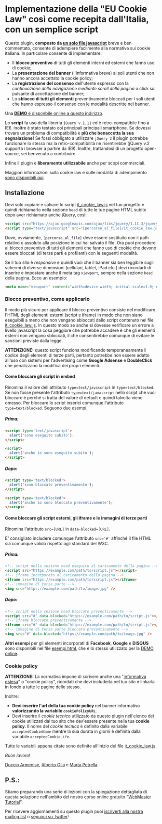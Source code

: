 # Implementazione della "EU Cookie Law" così come recepita dall'Italia, con un semplice script

Questo plugin, **composto da [un solo file javascript](it_cookie_law.js)** breve e ben commentato, consente di adempiere facilmente alla normativa sui cookie italiana. In particolare consente di implementare:

* Il **blocco preventivo** di tutti gli elementi interni ed esterni che fanno uso di cookie;
* La **presentazione del banner** (l'informativa breve) ai soli utenti che non hanno ancora accettato la cookie policy;
* La **registrazione del consenso** dell'utente espresso con la *continuazione della navigazione mediante scroll della pagina* o click sul pulsante di accettazione del banner;
* Lo **sblocco di tutti gli elementi** preventivamente bloccati per i soli utenti che hanno espresso il consenso con le modalità descritte nel banner.

Una [**DEMO** è disponbile online a questo indirizzo](http://corsidia.github.io/it_cookie_law/esempi.html).

Lo **script** fa uso della libreria `jQuery v.1.11` ed è retro-compatibile fino a IE6. Inoltre è stato testato coi principali principali smartphone. Se dovessi trovare un problema di compatibilità è **più che benaccetta la sua segnalazione!** Se fossi obbligato a utilizzare `jQuery 2` il plugin potrebbe funzionare lo stesso ma la retro-compatibilità ne risentirebbe (jQuery v.2 supporta i browser a partire da IE9).
Inoltre, trattandosi di un progetto open-source, sei benvenuto a contribuire.

Infine il plugin è **liberamente utilizzabile** anche per scopi commerciali.

Maggiori informazioni sulla cookie law e sulle modalità di adempimento [sono disponibili qui](https://corsidia.com/materia/web-design/webmaster-tutorial/privacy-e-cookie-law#quadro-normativo).

## Installazione
Devi solo copiare e salvare lo script [it_cookie_law.js](it_cookie_law.js) nel tuo progetto e quindi richiamarlo nella sezione `head` di tutte le tue pagine HTML subito dopo aver richiamato anche jQuery, così:

```html
<script src="https://ajax.googleapis.com/ajax/libs/jquery/1.11.3/jquery.min.js"></script>
<script type="text/javascript" src="[percorso_al_file]/it_cookie_law.js"></script>
```

Dove, ovviamente, `[percorso_al_file]` deve essere sostituito con il path relativo o assoluto alla posizione in cui hai salvato il file.
Ora puoi procedere al blocco preventivo di tutti gli elementi che fanno uso di cookie che devono essere bloccati (di terze parti e profilanti) con le seguenti modalità.

Se il tuo sito è *responsive* e quindi vuoi che il banner sia ben leggibile sugli schermi di diverse dimensioni (cellulari, tablet, iPad etc.) devi ricordarti di inserire e impostare anche il meta tag `viewport`, sempre nella sezione `head` della pagina. Ecco un esempio:

```html
<meta name="viewport" content="width=device-width; initial-scale=1.0; maximum-scale=1.0; user-scalable=0;"/>
```

### Blocco preventivo, come applicarlo

Il modo più sicuro per applicare il blocco preventivo consiste nel modificare l'HTML degli elementi esterni (script e iframe) in modo che non siano eseguibili a meno che non vengano sbloccati dallo script contenuto nel file [it_cookie_law.js](it_cookie_law.js). In questo modo se anche si dovesse verificare un errore a livello javascript la cosa peggiore che potrebbe accadere è che gli elementi esterni non vengano sbloccati, il che consentirebbe comunque di evitare le sanzioni previste dalla legge.

**ATTENZIONE:** questo script funziona modificando temporaneamente il codice degli elementi di terze parti, pertanto potrebbe non essere adatto all'uso con sistemi per l'advertising come **Google Adsense** e **DoubleClick** che penalizzano la modifica dei propri elementi.

#### Come bloccare gli script in embed
Rinomina il valore dell'attributo `type=text/javascript` in `type=text/blocked`. Se non fosse presente l'attributo `type=text/javascript` nello script che vuoi bloccare è perché si tratta del valore di default e quindi talvolta viene omesso. Per bloccare lo script inserici comunque l'attributo `type=text/blocked`. Seguono due esempi.

##### Prima:
```html
<script type='text/javascript'>
  alert('sono eseguito subito');
</script>

<script>
  alert('anche io sono eseguito subito');
</script>
```

##### Dopo:
```html
<script type='text/blocked'>
  alert('sono bloccato preventivamente');
</script>

<script type='text/blocked'>
  alert('anche io sono bloccato preventivamente');
</script>
```

#### Come bloccare gli script esterni, gli iframe e le immagini di terze parti
Rinomina l'attributo `src=[URL]` in `data-blocked=[URL]`.

E' consigliato includere comunque l'attributo `src='#'` affinché il file HTML sia comunque valido rispetto agli standard del W3C.

##### Prima:
```html
<!-- script nella sezione head eseguito al caricamento della pagina -->
<script src="https://example.com/path/to/script.js"></script>
<!-- iframe incorporato al caricamento della pagina -->
<iframe src="https://example.com/path/to/script.js"></iframe>
<!-- immagine di terza parte -->
<img src="https://example.com/path/to/image.jpg" />
```

##### Dopo:
```html
<!-- script nella sezione head bloccato preventivamente -->
<script src="#" data-blocked="https://example.com/path/to/script.js"></script>
<!-- iframe bloccato preventivamente -->
<iframe src="#" data-blocked="https://example.com/path/to/script.js"></iframe>
<!-- immagine di terza parte bloccata preventivamente -->
<img src="#" data-blocked="https://example.com/path/to/image.jpg" />
```

**Altri esempi** per gli elementi incorporati di **Facebook**, **Google** e **DISQUS** sono disponibili nel file [esempi.html](esempi.html), che è lo stesso utilizzato per la [DEMO online](http://corsidia.github.io/it_cookie_law/esempi.html).

### Cookie policy

**ATTENZIONE:** La normativa impone di scrivere anche una "[informativa estesa](https://corsidia.com/materia/web-design/webmaster-tutorial/privacy-e-cookie-law#quadro-normativo)" o "cookie policy", ricordati che devi includerla nel tuo sito e linkarla in fondo a tutte le pagine dello stesso.

Inoltre:

* **Devi inserire l'url della tua cookie policy** nel banner informativo **valorizzando la variabile `cookiePolicyURL`**.
* Devi inserire il *cookie tecnico* utilizzato da questo plugin nell'elenco dei cookie utilizzati dal tuo sito che dev'essere presente nella tua **cookie policy**. Il nome del *cookie tecnico* è definito dalla variabile `acceptedCookieName` mentre la sua durata in giorni è definita dalla variabile `acceptedCookieLife`.

Tutte le variabili appena citate sono definite all'inizio del file [it_cookie_law.js](it_cookie_law.js).

*Buon lavoro!*

[Duccio Armenise](https://corsidia.com/team/duccio-armenise), [Alberto Olla](https://www.albertoolla.it/) e [Marta Petrella](http://www.martapetrella.com/).

## P.S.:

Stiamo preparando una serie di lezioni con la spiegazione dettagliata di questa soluzione nell'ambito del nostro corso online gratuito "[WebMaster Tutorial](http://nemboweb.com/corsi/webmaster-tutorial)".

Per ricevere aggiornamenti su questo plugin puoi [iscriverti alla nostra mailing list](https://nemboweb.com/blog/didattica/cookie-law-vademecum#end) o [seguirci su Twitter](https://twitter.com/Corsidia)!
